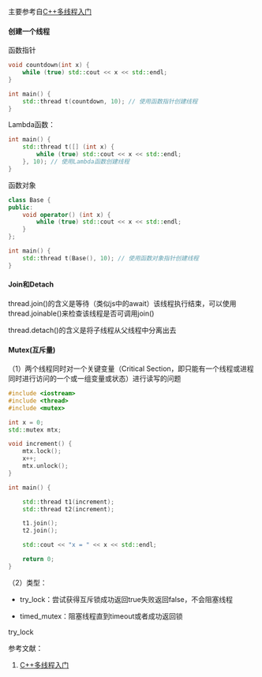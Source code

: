 主要参考自[C++多线程入门](https://zhuanlan.zhihu.com/p/556406170) 



#### 创建一个线程

函数指针

```c++
void countdown(int x) {
    while (true) std::cout << x << std::endl;
}

int main() {
    std::thread t(countdown, 10); // 使用函数指针创建线程
}
```

Lambda函数：

```c++
int main() {
    std::thread t([] (int x) {
        while (true) std::cout << x << std::endl;
    }, 10); // 使用Lambda函数创建线程
}
```

函数对象

```c++
class Base {
public:
    void operator() (int x) {
        while (true) std::cout << x << std::endl;
    }
};

int main() {
    std::thread t(Base(), 10); // 使用函数对象指针创建线程
}
```



#### Join和Detach

thread.join()的含义是等待（类似js中的await）该线程执行结束，可以使用thread.joinable()来检查该线程是否可调用join()

thread.detach()的含义是将子线程从父线程中分离出去



#### Mutex(互斥量)

（1）两个线程同时对一个关键变量（Critical Section，即只能有一个线程或进程同时进行访问的一个或一组变量或状态）进行读写的问题

```c++
#include <iostream>
#include <thread>
#include <mutex>

int x = 0;
std::mutex mtx;

void increment() {
    mtx.lock();
    x++;
    mtx.unlock();
}

int main() {

    std::thread t1(increment);
    std::thread t2(increment);

    t1.join();
    t2.join();

    std::cout << "x = " << x << std::endl;

    return 0;
}
```

（2）类型：

- try_lock：尝试获得互斥锁成功返回true失败返回false，不会阻塞线程

- timed_mutex：阻塞线程直到timeout或者成功返回锁



try_lock























参考文献：

1. [C++多线程入门](https://zhuanlan.zhihu.com/p/556406170) 